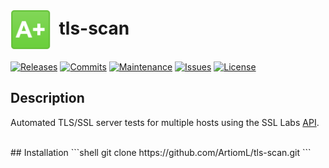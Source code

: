 # <img align="center" src="img/a.png" height="64">&nbsp;&nbsp;tls-scan
[![Releases](https://img.shields.io/github/release/ArtiomL/tls-scan.svg)](https://github.com/ArtiomL/tls-scan/releases)
[![Commits](https://img.shields.io/github/commits-since/ArtiomL/tls-scan/v12.1.3.svg?label=commits%20since)](https://github.com/ArtiomL/tls-scan/commits/master)
[![Maintenance](https://img.shields.io/maintenance/yes/2016.svg)](https://github.com/ArtiomL/tls-scan/graphs/code-frequency)
[![Issues](https://img.shields.io/github/issues/ArtiomL/tls-scan.svg)](https://github.com/ArtiomL/tls-scan/issues)
[![License](https://img.shields.io/badge/license-MIT-blue.svg)](/LICENSE)
<br>
## Description

Automated TLS/SSL server tests for multiple hosts using the SSL Labs [API](https://github.com/ssllabs/ssllabs-scan/blob/stable/ssllabs-api-docs.md).

<br>
## Installation
```shell
git clone https://github.com/ArtiomL/tls-scan.git
```
